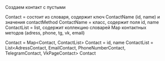 Создаем контакт с пустыми 

Contact = состоит из словаря, содержит ключ ContactName (id, name) и значения contactMethod 
ContactName = класс, содержит поля id, name
ContactList = list, содержит коллекцию словарей Map контактных методов (adress, phone, tg, vk, email)

Contact = Map<Contact, ContactList>
Contact = id, name
ContactList = List<AdressContact, EmailContact, PhoneNumberContact, TelegramContact, VkPageContact>
Contact